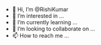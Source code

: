 - 👋 Hi, I’m @RishiKumar
- 👀 I’m interested in ...
- 🌱 I’m currently learning ...
- 💞️ I’m looking to collaborate on ...
- 📫 How to reach me ...

<!---
RishiBotlie/RishiBotlie is a ✨ special ✨ repository because its `README.md` (this file) appears on your GitHub profile.
You can click the Preview link to take a look at your changes.
--->
